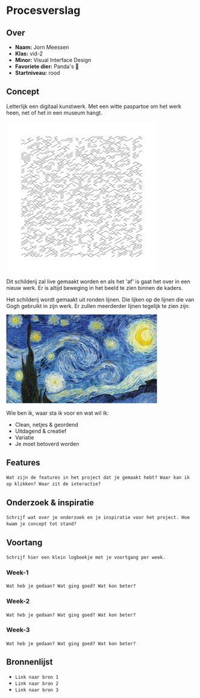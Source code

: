 <!-- Vergeet je niet de comments uit te zetten voordat je begint met typen? 💬 -->

# Procesverslag

## Over
* **Naam:** Jorn Meessen 
* **Klas:** vid-2
* **Minor:** Visual Interface Design
* **Favoriete dier:** Panda's :panda_face:
* **Startniveau:** rood

## Concept

Letterlijk een digitaal kunstwerk. Met een witte paspartoe om het werk heen, net of het in een museum hangt.

<img src="img/Ruins_2609285226.svg" width="400">

Dit schilderij zal live gemaakt worden en als het 'af' is gaat het over in een nieuw werk. Er is altijd beweging in het beeld te zien binnen de kaders. 

Het schilderij wordt gemaakt uit ronden lijnen. Die lijken op de lijnen die van Gogh gebruikt in zijn werk. Er zullen meerderder lijnen tegelijk te zien zijn.

<img src="img/13f12d32-76fe-4ce8-8392-624e5091fa91_thumb840.jpg" width="400">

Wie ben ik, waar sta ik voor en wat wil ik:
-	Clean, netjes & geordend 
-	Uitdagend & creatief
-	Variatie 
-	Je moet betoverd worden

## Features

`Wat zijn de features in het project dat je gemaakt hebt? Waar kan ik op klikken? Waar zit de interactie?`

## Onderzoek & inspiratie
`Schrijf wat over je onderzoek en je inspiratie voor het project. Hoe kwam je concept tot stand?`

## Voortang

`Schrijf hier een klein logboekje met je voortgang per week.`

### Week-1
`Wat heb je gedaan? Wat ging goed? Wat kon beter?`

### Week-2
`Wat heb je gedaan? Wat ging goed? Wat kon beter?`

### Week-3
`Wat heb je gedaan? Wat ging goed? Wat kon beter?`


## Bronnenlijst

* `Link naar bron 1`
* `Link naar bron 2`
* `Link naar bron 3`

